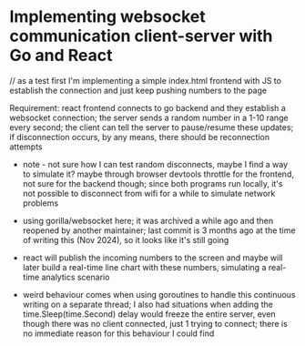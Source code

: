 # Implementing websocket communication client-server with Go and React

// as a test first I'm implementing a simple index.html frontend with JS to establish the connection and just keep pushing numbers to the page

Requirement: react frontend connects to go backend and they establish a websocket connection; the server sends a random number in a 1-10 range every second; the client can tell the server to pause/resume these updates; if disconnection occurs, by any means, there should be reconnection attempts

- note - not sure how I can test random disconnects, maybe I find a way to simulate it? maybe through browser devtools throttle for the frontend, not sure for the backend though; since both programs run locally, it's not possible to disconnect from wifi for a while to simulate network problems

- using gorilla/websocket here; it was archived a while ago and then reopened by another maintainer; last commit is 3 months ago at the time of writing this (Nov 2024), so it looks like it's still going
- react will publish the incoming numbers to the screen and maybe will later build a real-time line chart with these numbers, simulating a real-time analytics scenario
- weird behaviour comes when using goroutines to handle this continuous writing on a separate thread; I also had situations when adding the time.Sleep(time.Second) delay would freeze the entire server, even though there was no client connected, just 1 trying to connect; there is no immediate reason for this behaviour I could find
